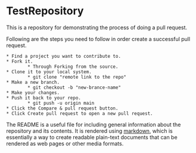 # TestRepository

This is a repository for demonstrating the process of doing a pull request.

Following are the steps you need to follow in order create a successful pull request.

	* Find a project you want to contribute to.
	* Fork it.
			* Through Forking from the source.
	* Clone it to your local system.
			* git clone "remote link to the repo"
	* Make a new branch.
			* git checkout -b "new-brance-name"
	* Make your changes.
	* Push it back to your repo.
			* git push -u origin main
	* Click the Compare & pull request button.
	* Click Create pull request to open a new pull request.


The README is a useful file for including general information about the repository and its contents.
It is rendered using [markdown](https://daringfireball.net/projects/markdown/), which is essentially a
way to create readable plain-text documents that can be rendered as web pages or other media formats.